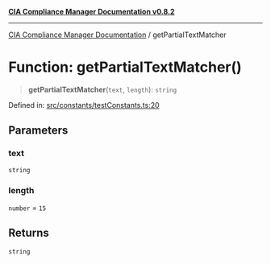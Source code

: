 [**CIA Compliance Manager Documentation v0.8.2**](../README.md)

***

[CIA Compliance Manager Documentation](../globals.md) / getPartialTextMatcher

# Function: getPartialTextMatcher()

> **getPartialTextMatcher**(`text`, `length`): `string`

Defined in: [src/constants/testConstants.ts:20](https://github.com/Hack23/cia-compliance-manager/blob/423c5d261c747ade8ca2550e176aa05168b5a31e/src/constants/testConstants.ts#L20)

## Parameters

### text

`string`

### length

`number` = `15`

## Returns

`string`
